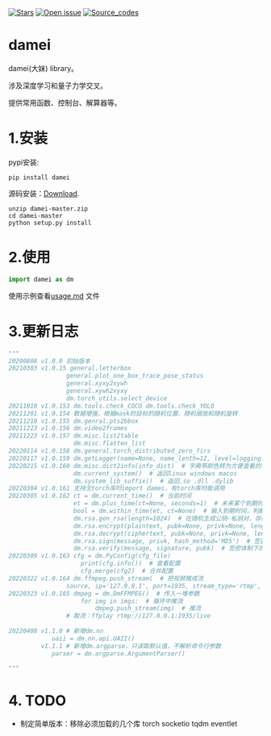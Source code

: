 [![Stars](https://img.shields.io/github/stars/zhangzhengde0225/damei)](
https://github.com/zhangzhengde0225/damei)
[![Open issue](https://img.shields.io/github/issues/zhangzhengde0225/damei)](
https://github.com/zhangzhengde0225/damei/issues)
[![Source_codes](https://img.shields.io/static/v1?label=Download&message=src&color=orange)](
https://github.com/zhangzhengde0225/damei/archive/refs/heads/master.zip)

# damei

damei(大妹) library。

涉及深度学习和量子力学交叉。

提供常用函数、控制台、解算器等。

# 1.安装

pypi安装:

```
pip install damei  
```

源码安装：[Download](https://github.com/zhangzhengde0225/damei/archive/refs/heads/master.zip).

```
unzip damei-master.zip
cd damei-master
python setup.py install
```

# 2.使用

```python
import damei as dm
```

使用示例查看[usage.md](https://github.com/zhangzhengde0225/damei/blob/master/docs/usage.md)
文件

# 3.更新日志

```python
"""
20200808 v1.0.0 初始版本
20210303 v1.0.15 general.letterbox
				general.plot_one_box_trace_pose_status
				general.xyxy2xywh
				general.xywh2xyxy
				dm.torch_utils.select_device
20211010 v1.0.153 dm.tools.check_COCO dm.tools.check_YOLO
20211201 v1.0.154 数据增强，根据mask的目标的随机位置、随机缩放和随机旋转
20211210 v1.0.155 dm.genral.pts2bbox 
20211223 v1.0.156 dm.video2frames
20211223 v1.0.157 dm.misc.list2table 
                  dm.misc.flatten_list
20220114 v1.0.158 dm.general.torch_distributed_zero_firs
20220117 v1.0.159 dm.getLogger(name=None, name_lenth=12, level=logging.INFO)
20220215 v1.0.160 dm.misc.dict2info(info_dict)  # 字典带颜色转为方便查看的字符串
                  dm.current_system()  # 返回linux windows macos
                  dm.system_lib_suffix()  # 返回.so .dll .dylib
20220304 v1.0.161 支持无torch库时import damei，有torch库时能调用
20220305 v1.0.162 ct = dm.current_time()  # 当前时间
                  et = dm.plus_time(ct=None, seconds=1)  # 未来某个到期时间
                  bool = dm.within_time(et, ct=None)  # 输入到期时间，判断当前时间是否在内 
                  dm.rsa.gen_rsa(length=1024)  # 在随机生成公钥-私钥对，存储在当前路径pubk.pen和privk.pem里
                  dm.rsa.encrypt(plaintext, pubk=None, privk=None, length=1024)  # 用公钥或私钥对明文加密
                  dm.rsa.decrypt(ciphertext, pubk=None, privk=None, length=1024)  # 用私钥或公钥对密文解密
                  dm.rsa.sign(message, privk, hash_method='MD5')  # 签密体制下的签名
                  dm.rsa.verify(message, signature, pubk)  # 签密体制下的验签
20220309 v1.0.163 cfg = dm.PyConfig(cfg_file)
                    print(cfg.info())  # 查看配置
                    cfg.merge(cfg2)  # 合并配置      
20220322 v1.0.164 dm.ffmpeg.push_stream(  # 把视频推成流
                source, ip='127.0.0.1', port=1935, stream_type='rtmp', key=None))
20220323 v1.0.165 dmpeg = dm.DmFFMPEG()  # 传入一堆参数
                    for img in imgs:  # 循环中推流
                        dmpeg.push_stream(img)  # 推流
                # 取流：ffplay rtmp://127.0.0.1:1935/live
    
20220408 v1.1.0 # 新增dm.nn
            uaii = dm.nn.api.UAII()
         v1.1.1 # 新增dm.argparse，只读取默认值，不解析命令行参数
            parser = dm.argparse.ArgumentParser()

"""
```

# 4. TODO

+ 制定简单版本：移除必须加载的几个库 torch socketio tqdm eventlet






